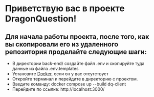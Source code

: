 # Приветствую вас в проекте DragonQuestion!

## Для начала работы проекта, после того, как вы скопировали его из удаленного репозитория проделайте следующие шаги:
- В директории back-end/ создайте файл .env и скопируйте туда данные из файла .env.templates 
- Установите [Docker](https://www.docker.com/products/docker-desktop/), если он у вас отсутствует
- Откройте терминал и перейдите в директорию с проектом. 
- Введите команду: docker compose up --build dq-client
- Перейдите по ссылке: http://localhost:3000/ 
